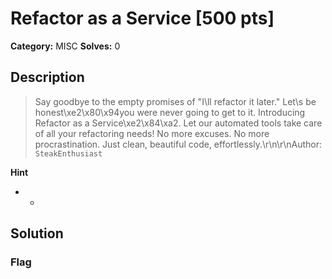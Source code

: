 # Refactor as a Service [500 pts]

**Category:** MISC
**Solves:** 0

## Description
>Say goodbye to the empty promises of "I\ll refactor it later." Let\s be honest\xe2\x80\x94you were never going to get to it. Introducing Refactor as a Service\xe2\x84\xa2. Let our automated tools take care of all your refactoring needs! No more excuses. No more procrastination. Just clean, beautiful code, effortlessly.\r\n\r\nAuthor: `SteakEnthusiast`

**Hint**
* -

## Solution

### Flag

